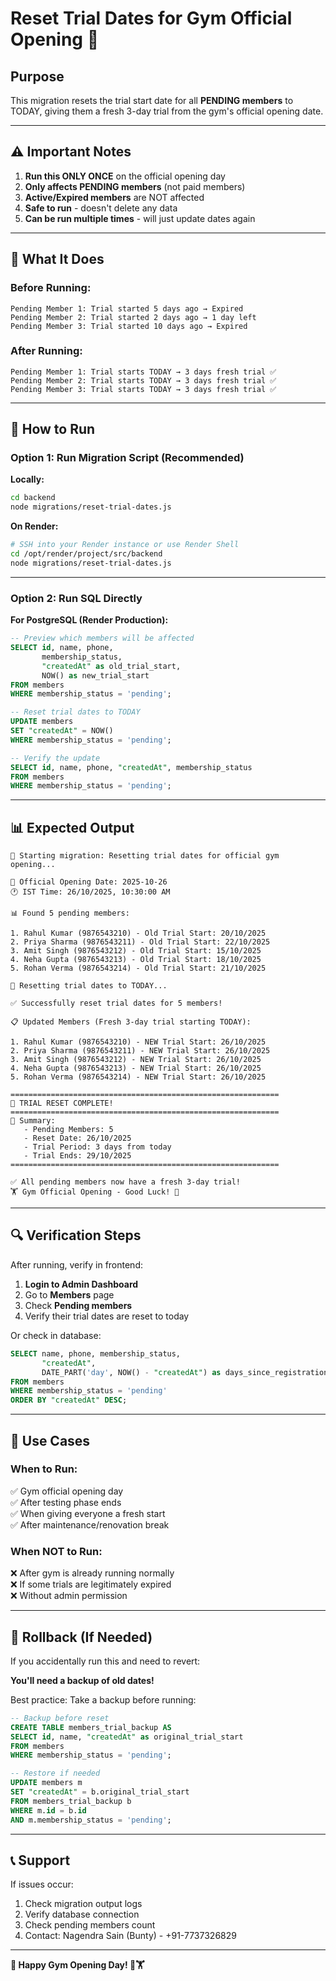# Reset Trial Dates for Gym Official Opening 🎉

## Purpose
This migration resets the trial start date for all **PENDING members** to TODAY, giving them a fresh 3-day trial from the gym's official opening date.

---

## ⚠️ Important Notes

1. **Run this ONLY ONCE** on the official opening day
2. **Only affects PENDING members** (not paid members)
3. **Active/Expired members** are NOT affected
4. **Safe to run** - doesn't delete any data
5. **Can be run multiple times** - will just update dates again

---

## 🎯 What It Does

### Before Running:
```
Pending Member 1: Trial started 5 days ago → Expired
Pending Member 2: Trial started 2 days ago → 1 day left
Pending Member 3: Trial started 10 days ago → Expired
```

### After Running:
```
Pending Member 1: Trial starts TODAY → 3 days fresh trial ✅
Pending Member 2: Trial starts TODAY → 3 days fresh trial ✅
Pending Member 3: Trial starts TODAY → 3 days fresh trial ✅
```

---

## 🚀 How to Run

### Option 1: Run Migration Script (Recommended)

**Locally:**
```bash
cd backend
node migrations/reset-trial-dates.js
```

**On Render:**
```bash
# SSH into your Render instance or use Render Shell
cd /opt/render/project/src/backend
node migrations/reset-trial-dates.js
```

---

### Option 2: Run SQL Directly

**For PostgreSQL (Render Production):**
```sql
-- Preview which members will be affected
SELECT id, name, phone, 
       membership_status, 
       "createdAt" as old_trial_start,
       NOW() as new_trial_start
FROM members 
WHERE membership_status = 'pending';

-- Reset trial dates to TODAY
UPDATE members 
SET "createdAt" = NOW() 
WHERE membership_status = 'pending';

-- Verify the update
SELECT id, name, phone, "createdAt", membership_status 
FROM members 
WHERE membership_status = 'pending';
```

---

## 📊 Expected Output

```
🎉 Starting migration: Resetting trial dates for official gym opening...

📅 Official Opening Date: 2025-10-26
🕐 IST Time: 26/10/2025, 10:30:00 AM

📊 Found 5 pending members:

1. Rahul Kumar (9876543210) - Old Trial Start: 20/10/2025
2. Priya Sharma (9876543211) - Old Trial Start: 22/10/2025
3. Amit Singh (9876543212) - Old Trial Start: 15/10/2025
4. Neha Gupta (9876543213) - Old Trial Start: 18/10/2025
5. Rohan Verma (9876543214) - Old Trial Start: 21/10/2025

🔄 Resetting trial dates to TODAY...

✅ Successfully reset trial dates for 5 members!

📋 Updated Members (Fresh 3-day trial starting TODAY):

1. Rahul Kumar (9876543210) - NEW Trial Start: 26/10/2025
2. Priya Sharma (9876543211) - NEW Trial Start: 26/10/2025
3. Amit Singh (9876543212) - NEW Trial Start: 26/10/2025
4. Neha Gupta (9876543213) - NEW Trial Start: 26/10/2025
5. Rohan Verma (9876543214) - NEW Trial Start: 26/10/2025

============================================================
🎉 TRIAL RESET COMPLETE!
============================================================
📝 Summary:
   - Pending Members: 5
   - Reset Date: 26/10/2025
   - Trial Period: 3 days from today
   - Trial Ends: 29/10/2025
============================================================

✅ All pending members now have a fresh 3-day trial!
🏋️ Gym Official Opening - Good Luck! 💪
```

---

## 🔍 Verification Steps

After running, verify in frontend:

1. **Login to Admin Dashboard**
2. Go to **Members** page
3. Check **Pending members**
4. Verify their trial dates are reset to today

Or check in database:
```sql
SELECT name, phone, membership_status, 
       "createdAt", 
       DATE_PART('day', NOW() - "createdAt") as days_since_registration
FROM members 
WHERE membership_status = 'pending'
ORDER BY "createdAt" DESC;
```

---

## 🎯 Use Cases

### When to Run:
✅ Gym official opening day  
✅ After testing phase ends  
✅ When giving everyone a fresh start  
✅ After maintenance/renovation break  

### When NOT to Run:
❌ After gym is already running normally  
❌ If some trials are legitimately expired  
❌ Without admin permission  

---

## 🔄 Rollback (If Needed)

If you accidentally run this and need to revert:

**You'll need a backup of old dates!**

Best practice: Take a backup before running:
```sql
-- Backup before reset
CREATE TABLE members_trial_backup AS 
SELECT id, name, "createdAt" as original_trial_start 
FROM members 
WHERE membership_status = 'pending';

-- Restore if needed
UPDATE members m
SET "createdAt" = b.original_trial_start
FROM members_trial_backup b
WHERE m.id = b.id 
AND m.membership_status = 'pending';
```

---

## 📞 Support

If issues occur:
1. Check migration output logs
2. Verify database connection
3. Check pending members count
4. Contact: Nagendra Sain (Bunty) - +91-7737326829

---

**🎉 Happy Gym Opening Day! 💪🏋️**

